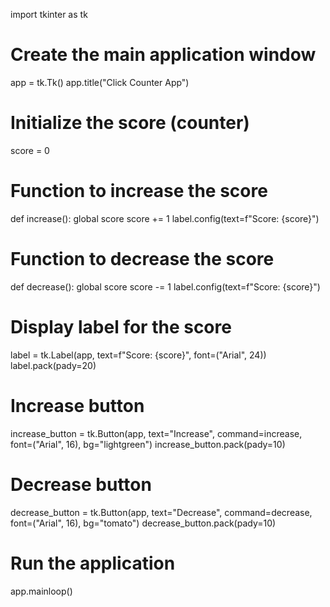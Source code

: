 import tkinter as tk

# Create the main application window
app = tk.Tk()
app.title("Click Counter App")

# Initialize the score (counter)
score = 0

# Function to increase the score
def increase():
    global score
    score += 1
    label.config(text=f"Score: {score}")

# Function to decrease the score
def decrease():
    global score
    score -= 1
    label.config(text=f"Score: {score}")

# Display label for the score
label = tk.Label(app, text=f"Score: {score}", font=("Arial", 24))
label.pack(pady=20)

# Increase button
increase_button = tk.Button(app, text="Increase", command=increase, font=("Arial", 16), bg="lightgreen")
increase_button.pack(pady=10)

# Decrease button
decrease_button = tk.Button(app, text="Decrease", command=decrease, font=("Arial", 16), bg="tomato")
decrease_button.pack(pady=10)

# Run the application
app.mainloop()
